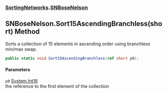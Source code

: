 ### [SortingNetworks](SortingNetworks.md 'SortingNetworks').[SNBoseNelson](SortingNetworks_SNBoseNelson.md 'SortingNetworks.SNBoseNelson')
## SNBoseNelson.Sort15AscendingBranchless(short) Method
Sorts a collection of 15 elements in ascending order using branchless min/max swap.  
```csharp
public static void Sort15AscendingBranchless(ref short p0);
```
#### Parameters
<a name='SortingNetworks_SNBoseNelson_Sort15AscendingBranchless(short)_p0'></a>
`p0` [System.Int16](https://docs.microsoft.com/en-us/dotnet/api/System.Int16 'System.Int16')  
the reference to the first element of the collection
  
